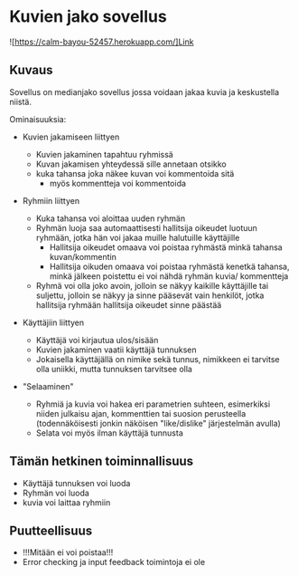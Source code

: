 # Kuvien jako sovellus

![https://calm-bayou-52457.herokuapp.com/]Link

## Kuvaus

Sovellus on medianjako sovellus jossa voidaan jakaa kuvia ja keskustella niistä.

Ominaisuuksia:

 - Kuvien jakamiseen liittyen
    - Kuvien jakaminen tapahtuu ryhmissä
    - Kuvan jakamisen yhteydessä sille annetaan otsikko
    - kuka tahansa joka näkee kuvan voi kommentoida sitä
        - myös kommentteja voi kommentoida

 - Ryhmiin liittyen
    - Kuka tahansa voi aloittaa uuden ryhmän
    - Ryhmän luoja saa automaattisesti hallitsija oikeudet luotuun ryhmään, jotka hän voi jakaa muille halutuille käyttäjille
        - Hallitsija oikeudet omaava voi poistaa ryhmästä minkä tahansa kuvan/kommentin
        - Hallitsija oikuden omaava voi poistaa ryhmästä kenetkä tahansa, minkä jälkeen poistettu ei voi nähdä ryhmän kuvia/ kommentteja
    - Ryhmä voi olla joko avoin, jolloin se näkyy kaikille käyttäjille tai suljettu, jolloin se näkyy ja sinne pääsevät vain henkilöt, jotka hallitsija ryhmään hallitsija oikeudet sinne päästää

 - Käyttäjiin liittyen
    - Käyttäjä voi kirjautua ulos/sisään 
    - Kuvien jakaminen vaatii käyttäjä tunnuksen
    - Jokaisella käyttäjällä on nimike sekä tunnus, nimikkeen ei tarvitse olla uniikki, mutta tunnuksen tarvitsee olla
 
 - "Selaaminen"
    - Ryhmiä ja kuvia voi hakea eri parametrien suhteen, esimerkiksi niiden julkaisu ajan, kommenttien tai suosion perusteella (todennäköisesti jonkin näköisen "like/dislike" järjestelmän avulla)
    - Selata voi myös ilman käyttäjä tunnusta 

## Tämän hetkinen toiminnallisuus

- Käyttäjä tunnuksen voi luoda
- Ryhmän voi luoda
- kuvia voi laittaa ryhmiin

## Puutteellisuus

- !!!Mitään ei voi poistaa!!!
- Error checking ja input feedback toimintoja ei ole
